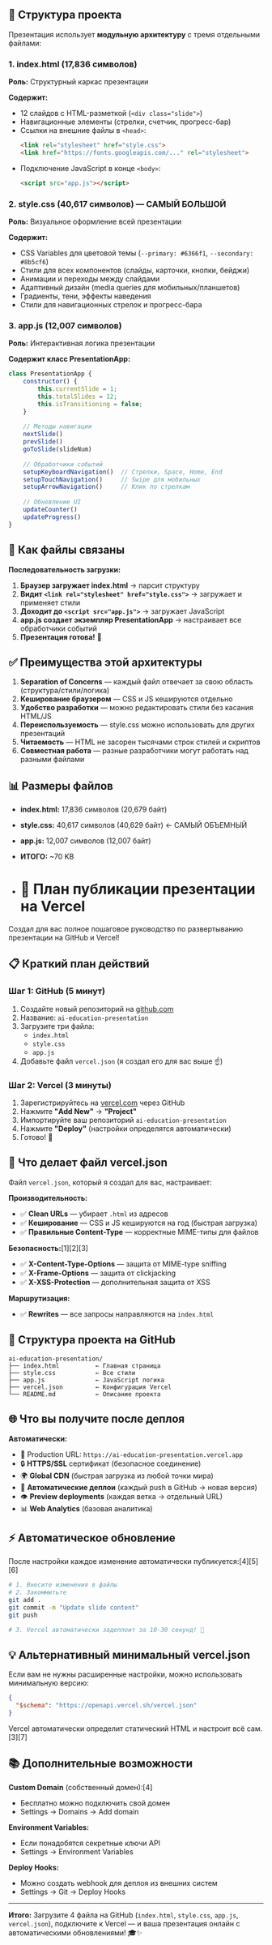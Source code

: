 ## 📁 Cтруктура проекта

Презентация использует **модульную архитектуру** с тремя отдельными файлами:

### **1. index.html** (17,836 символов)
**Роль:** Структурный каркас презентации

**Содержит:**
- 12 слайдов с HTML-разметкой (`<div class="slide">`)
- Навигационные элементы (стрелки, счетчик, прогресс-бар)
- Ссылки на внешние файлы в `<head>`:
  ```html
  <link rel="stylesheet" href="style.css">
  <link href="https://fonts.googleapis.com/..." rel="stylesheet">
  ```
- Подключение JavaScript в конце `<body>`:
  ```html
  <script src="app.js"></script>
  ```

### **2. style.css** (40,617 символов) — САМЫЙ БОЛЬШОЙ
**Роль:** Визуальное оформление всей презентации

**Содержит:**
- CSS Variables для цветовой темы (`--primary: #6366f1`, `--secondary: #8b5cf6`)
- Стили для всех компонентов (слайды, карточки, кнопки, бейджи)
- Анимации и переходы между слайдами
- Адаптивный дизайн (media queries для мобильных/планшетов)
- Градиенты, тени, эффекты наведения
- Стили для навигационных стрелок и прогресс-бара

### **3. app.js** (12,007 символов)
**Роль:** Интерактивная логика презентации

**Содержит класс PresentationApp:**
```javascript
class PresentationApp {
    constructor() {
        this.currentSlide = 1;
        this.totalSlides = 12;
        this.isTransitioning = false;
    }
    
    // Методы навигации
    nextSlide()
    prevSlide()
    goToSlide(slideNum)
    
    // Обработчики событий
    setupKeyboardNavigation()  // Стрелки, Space, Home, End
    setupTouchNavigation()     // Swipe для мобильных
    setupArrowNavigation()     // Клик по стрелкам
    
    // Обновление UI
    updateCounter()
    updateProgress()
}
```

## 🔗 Как файлы связаны

**Последовательность загрузки:**

1. **Браузер загружает index.html** → парсит структуру
2. **Видит `<link rel="stylesheet" href="style.css">`** → загружает и применяет стили
3. **Доходит до `<script src="app.js">`** → загружает JavaScript
4. **app.js создает экземпляр PresentationApp** → настраивает все обработчики событий
5. **Презентация готова!** 🎉

## ✅ Преимущества этой архитектуры

1. **Separation of Concerns** — каждый файл отвечает за свою область (структура/стили/логика)
2. **Кеширование браузером** — CSS и JS кешируются отдельно
3. **Удобство разработки** — можно редактировать стили без касания HTML/JS
4. **Переиспользуемость** — style.css можно использовать для других презентаций
5. **Читаемость** — HTML не засорен тысячами строк стилей и скриптов
6. **Совместная работа** — разные разработчики могут работать над разными файлами

## 📊 Размеры файлов

- **index.html:** 17,836 символов (20,679 байт)
- **style.css:** 40,617 символов (40,629 байт) ← САМЫЙ ОБЪЕМНЫЙ
- **app.js:** 12,007 символов (12,007 байт)
- **ИТОГО:** ~70 KB

- # 🚀 План публикации презентации на Vercel

Создал для вас полное пошаговое руководство по развертыванию презентации на GitHub и Vercel!





## 📋 Краткий план действий

### **Шаг 1: GitHub** (5 минут)
1. Создайте новый репозиторий на [github.com](https://github.com)
2. Название: `ai-education-presentation`
3. Загрузите три файла:
   - `index.html`
   - `style.css`
   - `app.js`
4. Добавьте файл `vercel.json` (я создал его для вас выше ☝️)

### **Шаг 2: Vercel** (3 минуты)
1. Зарегистрируйтесь на [vercel.com](https://vercel.com) через GitHub
2. Нажмите **"Add New"** → **"Project"**
3. Импортируйте ваш репозиторий `ai-education-presentation`
4. Нажмите **"Deploy"** (настройки определятся автоматически)
5. Готово! 🎉

## 🔧 Что делает файл vercel.json




Файл `vercel.json`, который я создал для вас, настраивает:

**Производительность:**
- ✅ **Clean URLs** — убирает `.html` из адресов
- ✅ **Кеширование** — CSS и JS кешируются на год (быстрая загрузка)
- ✅ **Правильные Content-Type** — корректные MIME-типы для файлов

**Безопасность:**[1][2][3]
- ✅ **X-Content-Type-Options** — защита от MIME-type sniffing
- ✅ **X-Frame-Options** — защита от clickjacking
- ✅ **X-XSS-Protection** — дополнительная защита от XSS

**Маршрутизация:**
- ✅ **Rewrites** — все запросы направляются на `index.html`

## 🎯 Структура проекта на GitHub

```
ai-education-presentation/
├── index.html          ← Главная страница
├── style.css           ← Все стили
├── app.js              ← JavaScript логика
├── vercel.json         ← Конфигурация Vercel
└── README.md           ← Описание проекта
```

## 🌐 Что вы получите после деплоя

**Автоматически:**
- 🔗 Production URL: `https://ai-education-presentation.vercel.app`
- 🔒 **HTTPS/SSL** сертификат (безопасное соединение)
- 🌍 **Global CDN** (быстрая загрузка из любой точки мира)
- 🔄 **Автоматические деплои** (каждый push в GitHub → новая версия)
- 👁️ **Preview deployments** (каждая ветка → отдельный URL)
- 📊 **Web Analytics** (базовая аналитика)

## ⚡ Автоматическое обновление

После настройки каждое изменение автоматически публикуется:[4][5][6]

```bash
# 1. Внесите изменения в файлы
# 2. Закоммитьте
git add .
git commit -m "Update slide content"
git push

# 3. Vercel автоматически задеплоит за 10-30 секунд! 🚀
```

## 💡 Альтернативный минимальный vercel.json

Если вам не нужны расширенные настройки, можно использовать минимальную версию:

```json
{
  "$schema": "https://openapi.vercel.sh/vercel.json"
}
```

Vercel автоматически определит статический HTML и настроит всё сам.[3][7]

## 📚 Дополнительные возможности

**Custom Domain** (собственный домен):[4]
- Бесплатно можно подключить свой домен
- Settings → Domains → Add domain

**Environment Variables:**
- Если понадобятся секретные ключи API
- Settings → Environment Variables

**Deploy Hooks:**
- Можно создать webhook для деплоя из внешних систем
- Settings → Git → Deploy Hooks

***

**Итого:** Загрузите 4 файла на GitHub (`index.html`, `style.css`, `app.js`, `vercel.json`), подключите к Vercel — и ваша презентация онлайн с автоматическими обновлениями! 🎓✨


